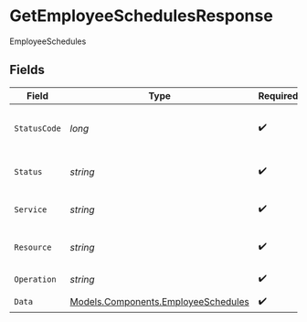# GetEmployeeSchedulesResponse

EmployeeSchedules


## Fields

| Field                                                                               | Type                                                                                | Required                                                                            | Description                                                                         | Example                                                                             |
| ----------------------------------------------------------------------------------- | ----------------------------------------------------------------------------------- | ----------------------------------------------------------------------------------- | ----------------------------------------------------------------------------------- | ----------------------------------------------------------------------------------- |
| `StatusCode`                                                                        | *long*                                                                              | :heavy_check_mark:                                                                  | HTTP Response Status Code                                                           | 200                                                                                 |
| `Status`                                                                            | *string*                                                                            | :heavy_check_mark:                                                                  | HTTP Response Status                                                                | OK                                                                                  |
| `Service`                                                                           | *string*                                                                            | :heavy_check_mark:                                                                  | Apideck ID of service provider                                                      | sage-hr                                                                             |
| `Resource`                                                                          | *string*                                                                            | :heavy_check_mark:                                                                  | Unified API resource name                                                           | Employees                                                                           |
| `Operation`                                                                         | *string*                                                                            | :heavy_check_mark:                                                                  | Operation performed                                                                 | all                                                                                 |
| `Data`                                                                              | [Models.Components.EmployeeSchedules](../../Models/Components/EmployeeSchedules.md) | :heavy_check_mark:                                                                  | N/A                                                                                 |                                                                                     |